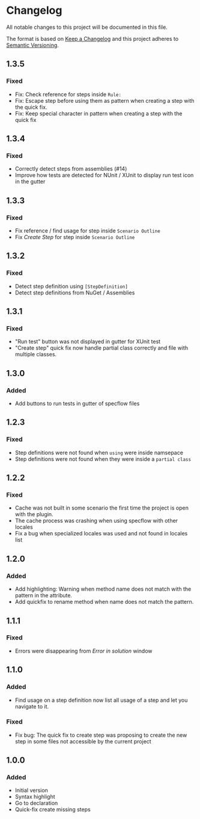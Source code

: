 # Changelog
All notable changes to this project will be documented in this file.

The format is based on [Keep a Changelog](http://keepachangelog.com/en/1.0.0/)
and this project adheres to [Semantic Versioning](http://semver.org/spec/v2.0.0.html).

## 1.3.5
### Fixed
- Fix: Check reference for steps inside `Rule:`
- Fix: Escape step before using them as pattern when creating a step with the quick fix.
- Fix: Keep special character in pattern when creating a step with the quick fix

## 1.3.4
### Fixed
- Correctly detect steps from assemblies (#14)
- Improve how tests are detected for NUnit / XUnit to display run test icon in the gutter

## 1.3.3
### Fixed
- Fix reference / find usage for step inside `Scenario Outline`
- Fix _Create Step_ for step inside `Scenario Outline`

## 1.3.2
### Fixed
- Detect step definition using `[StepDefinition]`
- Detect step definitions from NuGet / Assemblies

## 1.3.1
### Fixed
- "Run test" button was not displayed in gutter for XUnit test
- "Create step" quick fix now handle partial class correctly and file with multiple classes.

## 1.3.0
### Added
- Add buttons to run tests in gutter of specflow files

## 1.2.3
### Fixed
- Step definitions were not found when `using` were inside namsepace
- Step definitions were not found when they were inside a `partial class`

## 1.2.2
### Fixed
- Cache was not built in some scenario the first time the project is open with the plugin.
- The cache process was crashing when using specflow with other locales
- Fix a bug when specialized locales was used and not found in locales list

## 1.2.0
### Added
- Add highlighting: Warning when method name does not match with the pattern in the attribute.
- Add quickfix to rename method when name does not match the pattern. 

## 1.1.1
### Fixed
- Errors were disappearing from _Error in solution_ window

## 1.1.0
### Added
- Find usage on a step definition now list all usage of a step and let you navigate to it.
### Fixed
- Fix bug: The quick fix to create step was proposing to create the new step in some files not accessible by the current project

## 1.0.0
### Added
- Initial version
- Syntax highlight
- Go to declaration
- Quick-fix create missing steps
